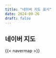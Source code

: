 ```yaml
---
title: "네이버 지도 표시"
date: 2024-09-26
draft: false
---
```


## 네이버 지도

<!-- params.yaml에서 값을 가져와 지도를 표시 -->
{{< navermap >}}

<!-- .md에서 [key, 위도, 경도]를 받는 경우 -->
<!-- {{< navermap clientId="wj58af9275" latitude="35.84601778960222" longitude="127.13441641898292" >}} -->